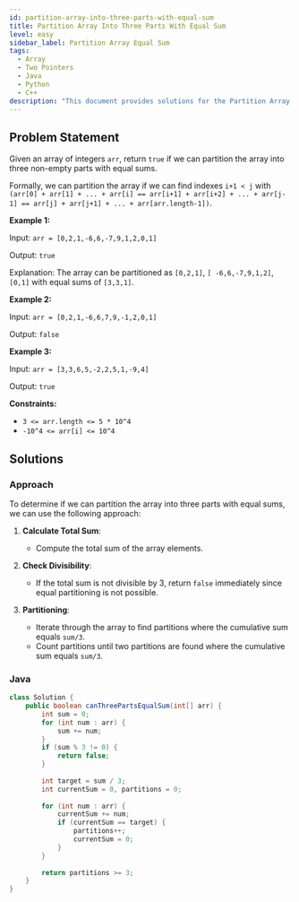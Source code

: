 ```yaml
---
id: partition-array-into-three-parts-with-equal-sum
title: Partition Array Into Three Parts With Equal Sum
level: easy
sidebar_label: Partition Array Equal Sum
tags:
  - Array
  - Two Pointers
  - Java
  - Python
  - C++
description: "This document provides solutions for the Partition Array Into Three Parts With Equal Sum problem."
---
```


## Problem Statement

Given an array of integers `arr`, return `true` if we can partition the array into three non-empty parts with equal sums.

Formally, we can partition the array if we can find indexes `i+1 < j` with `(arr[0] + arr[1] + ... + arr[i] == arr[i+1] + arr[i+2] + ... + arr[j-1] == arr[j] + arr[j+1] + ... + arr[arr.length-1])`.

**Example 1:**

Input: `arr = [0,2,1,-6,6,-7,9,1,2,0,1]`

Output: `true`

Explanation: The array can be partitioned as `[0,2,1]`, `[ -6,6,-7,9,1,2]`, `[0,1]` with equal sums of `[3,3,1]`.

**Example 2:**

Input: `arr = [0,2,1,-6,6,7,9,-1,2,0,1]`

Output: `false`

**Example 3:**

Input: `arr = [3,3,6,5,-2,2,5,1,-9,4]`

Output: `true`

**Constraints:**

- `3 <= arr.length <= 5 * 10^4`
- `-10^4 <= arr[i] <= 10^4`

## Solutions

### Approach

To determine if we can partition the array into three parts with equal sums, we can use the following approach:

1. **Calculate Total Sum**:
   - Compute the total sum of the array elements.

2. **Check Divisibility**:
   - If the total sum is not divisible by 3, return `false` immediately since equal partitioning is not possible.

3. **Partitioning**:
   - Iterate through the array to find partitions where the cumulative sum equals `sum/3`.
   - Count partitions until two partitions are found where the cumulative sum equals `sum/3`.

### Java

```java
class Solution {
    public boolean canThreePartsEqualSum(int[] arr) {
        int sum = 0;
        for (int num : arr) {
            sum += num;
        }
        if (sum % 3 != 0) {
            return false;
        }
        
        int target = sum / 3;
        int currentSum = 0, partitions = 0;
        
        for (int num : arr) {
            currentSum += num;
            if (currentSum == target) {
                partitions++;
                currentSum = 0;
            }
        }
        
        return partitions >= 3;
    }
}
